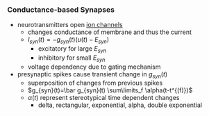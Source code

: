### Conductance-based Synapses
+ neurotransmitters open [ion channels](../Neurons/Ion%20Channels.md) 
	+ changes conductance of membrane and thus the current
	+ $I_{syn}(t)=-g_{syn}(t)(u(t)-E_{syn})$
		+ excitatory for large $E_{syn}$
		+ inhibitory for small $E_{syn}$
	+ voltage dependency due to gating mechanism
+ presynaptic spikes cause transient change in $g_{syn}​(t)$
	+ superposition of changes from previous spikes
	+ $g_{syn}​(t)=\bar g_{syn}​(t) \sum\limits_f \alpha(t-t^{(f)})$
	+ $\alpha(t)$ represent stereotypical time dependent changes
		+ delta, rectangular, exponential, alpha, double exponential
